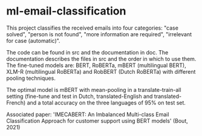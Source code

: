 # ml-email-classification

This project classifies the received emails into four categories: "case solved", "person is not found", "more information are required", "irrelevant for case (automatic)". 

The code can be found in src and the documentation in doc. The documentation describes the files in src and the order in which to use them.
The fine-tuned models are: BERT, RoBERTa, mBERT (multilingual BERT), XLM-R (multilingual RoBERTa) and RobBERT (Dutch RoBERTa) with different pooling techniques. 

The optimal model is mBERT with mean-pooling in a translate-train-all setting (fine-tune and test in Dutch, translated-English and translated-French) 
and a total accuracy on the three languages of 95% on test set.


Associated paper: 'IMECABERT: An Imbalanced Multi-class Email Classification Approach for customer support using BERT models' (Bout, 2021)


